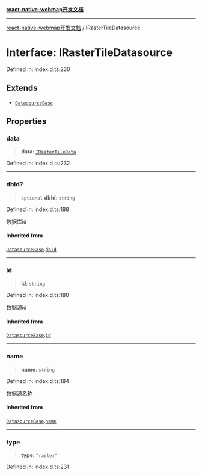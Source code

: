 [**react-native-webmap开发文档**](../README.md)

***

[react-native-webmap开发文档](../globals.md) / IRasterTileDatasource

# Interface: IRasterTileDatasource

Defined in: index.d.ts:230

## Extends

- [`DatasourceBase`](DatasourceBase.md)

## Properties

### data

> **data**: [`IRasterTileData`](../type-aliases/IRasterTileData.md)

Defined in: index.d.ts:232

***

### dbId?

> `optional` **dbId**: `string`

Defined in: index.d.ts:188

数据库id

#### Inherited from

[`DatasourceBase`](DatasourceBase.md).[`dbId`](DatasourceBase.md#dbid)

***

### id

> **id**: `string`

Defined in: index.d.ts:180

数据源id

#### Inherited from

[`DatasourceBase`](DatasourceBase.md).[`id`](DatasourceBase.md#id)

***

### name

> **name**: `string`

Defined in: index.d.ts:184

数据源名称

#### Inherited from

[`DatasourceBase`](DatasourceBase.md).[`name`](DatasourceBase.md#name)

***

### type

> **type**: `"raster"`

Defined in: index.d.ts:231

